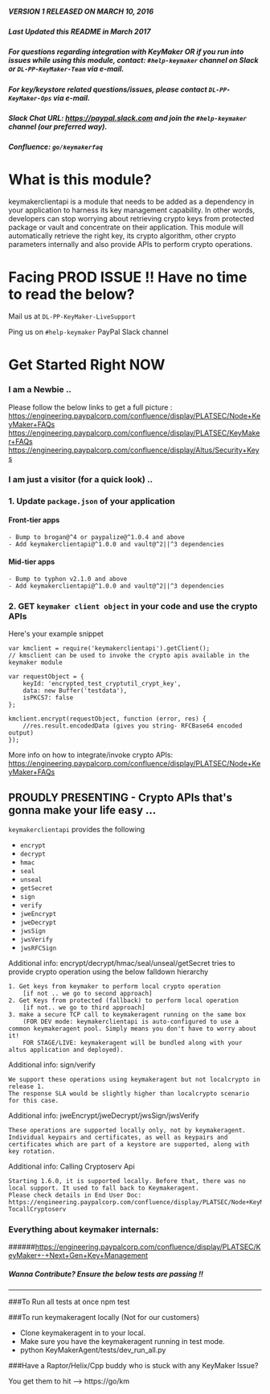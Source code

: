 
##### VERSION 1 RELEASED ON MARCH 10, 2016
##### Last Updated this README in March 2017

##### For questions regarding integration with KeyMaker OR if you run into issues while using this module, contact: `#help-keymaker` channel on Slack or `DL-PP-KeyMaker-Team` via e-mail.
##### For key/keystore related questions/issues, please contact `DL-PP-KeyMaker-Ops` via e-mail.
##### Slack Chat URL: https://paypal.slack.com and join the `#help-keymaker` channel (our preferred way).
##### Confluence: `go/keymakerfaq`

What is this module?
========================================================================================================
keymakerclientapi is a module that needs to be added as a dependency in your application to harness its key management capability. In other words, developers can stop worrying about retrieving crypto keys from protected package or vault and concentrate on their application. This module will automatically retrieve the right key, its crypto algorithm, other crypto parameters internally and also provide APIs to perform crypto operations.

Facing PROD ISSUE !! Have no time to read the below?
========================================================================================================

Mail us at `DL-PP-KeyMaker-LiveSupport`

Ping us on `#help-keymaker` PayPal Slack channel


Get Started Right NOW
========================================================================================================

### I am a Newbie ..

Please follow the below links to get a full picture :
https://engineering.paypalcorp.com/confluence/display/PLATSEC/Node+KeyMaker+FAQs
https://engineering.paypalcorp.com/confluence/display/PLATSEC/KeyMaker+FAQs
https://engineering.paypalcorp.com/confluence/display/Altus/Security+Keys

### I am just a visitor (for a quick look) ..

### 1. Update `package.json` of your application

#### Front-tier apps

    - Bump to brogan@^4 or paypalize@^1.0.4 and above
    - Add keymakerclientapi@^1.0.0 and vault@^2||^3 dependencies

#### Mid-tier apps

    - Bump to typhon v2.1.0 and above
    - Add keymakerclientapi@^1.0.0 and vault@^2||^3 dependencies

### 2. GET `keymaker client object` in your code and use the crypto APIs

Here's your example snippet

```
var kmclient = require('keymakerclientapi').getClient();
// kmsclient can be used to invoke the crypto apis available in the keymaker module

var requestObject = {
    keyId: 'encrypted_test_cryptutil_crypt_key',
    data: new Buffer('testdata'),
    isPKCS7: false
};

kmclient.encrypt(requestObject, function (error, res) {
    //res.result.encodedData (gives you string- RFCBase64 encoded output)
});

```

More info on how to integrate/invoke crypto APIs:
https://engineering.paypalcorp.com/confluence/display/PLATSEC/Node+KeyMaker+FAQs


## PROUDLY PRESENTING - Crypto APIs that's gonna make your life easy ...

`keymakerclientapi` provides the following
* `encrypt`
* `decrypt`
* `hmac`
* `seal`
* `unseal`
* `getSecret`
* `sign`
* `verify`
* `jweEncrypt`
* `jweDecrypt`
* `jwsSign`
* `jwsVerify`
* `jwsRFCSign`

Additional info: encrypt/decrypt/hmac/seal/unseal/getSecret tries to provide crypto operation using the below falldown hierarchy
```
1. Get keys from keymaker to perform local crypto operation
    [if not .. we go to second approach]
2. Get Keys from protected (fallback) to perform local operation
    [if not.. we go to third approach]
3. make a secure TCP call to keymakeragent running on the same box
    (FOR DEV mode: keymakerclientapi is auto-configured to use a common keymakeragent pool. Simply means you don't have to worry about it!
    FOR STAGE/LIVE: keymakeragent will be bundled along with your altus application and deployed).
```

Additional info: sign/verify
```
We support these operations using keymakeragent but not localcrypto in release 1. 
The response SLA would be slightly higher than localcrypto scenario for this case.
```

Additional info: jweEncrypt/jweDecrypt/jwsSign/jwsVerify
```
These operations are supported locally only, not by keymakeragent.
Individual keypairs and certificates, as well as keypairs and certificates which are part of a keystore are supported, along with key rotation.
```

Additional info: Calling Cryptoserv Api
```
Starting 1.6.0, it is supported locally. Before that, there was no local support. It used to fall back to Keymakeragent.
Please check details in End User Doc: https://engineering.paypalcorp.com/confluence/display/PLATSEC/Node+KeyMaker+FAQs#NodeKeyMakerFAQs-TocallCryptoserv 
```
### Everything about keymaker internals:
######https://engineering.paypalcorp.com/confluence/display/PLATSEC/KeyMaker+-+Next+Gen+Key+Management


##### Wanna Contribute? Ensure the below tests are passing !!
----------------------------------------------------------------------------------------------------------
###To Run all tests at once
npm test

###To run keymakeragent locally (Not for our customers)

- Clone keymakeragent in to your local.
- Make sure you have the keymakeragent running in test mode.
- python KeyMakerAgent/tests/dev_run_all.py

###Have a Raptor/Helix/Cpp buddy who is stuck with any KeyMaker Issue?

You get them to hit --> https://go/km
